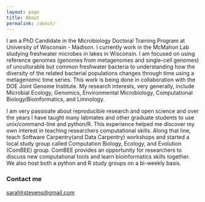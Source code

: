 ```yaml
---
layout: page
title: About
permalink: /about/
---
```


I am a PhD Candidate in the Microbiology Doctoral Training Program at University of Wisconsin - Madison. I currently work in the McMahon Lab studying freshwater microbes in lakes in Wisconsin. I am focused on using reference genomes (genomes from metagenomes and single-cell genomes) of unculturable but common freshwater bacteria to understanding how the diversity of the related bacterial populations changes through time using a metagenomic time series. This work is being done in collaboration with the DOE Joint Genome Institute. My research interests, very generally, include Microbial Ecology, Genomics, Environmental Microbiology, Computational Biology/Bioinformatics, and Limnology.

I am very passioate about reproducible research and open science and over the years I have taught many labmates and other graduate students to use unix/command-line and python/R. This experience helped me discover my own interest in teaching researchers computational skills. Along that line, teach Software Carpentry(and Data Carpentry) workshops and started a local study group called Computation Biology, Ecology, and Evolution (ComBEE) group. ComBEE provides an opportunity for researchers to discuss new computational tools and learn bioinformatics skills together. We also host both a python and R study groups on a bi-weekly basis.

### Contact me

[sarahlrstevens@gmail.com](mailto:sarahlrstevens@gmail.com)
